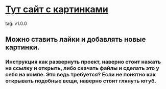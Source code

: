 # [Тут сайт с картинками][1]

tag: v1.0.0

## Можно ставить лайки и добавлять новые картинки.

### Инструкция как развернуть проект, наверно стоит нажать на ссылку и открыть, либо скачать файлы и сделать это у себя на компе. Это ведь требуется? Если не понятно как открывать подобные вещи, наверно стоит глянуть ютуб.

[1]: https://elensmith.github.io/sprint9/
